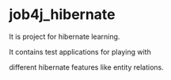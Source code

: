 # job4j_hibernate

It is project for hibernate learning.

It contains test applications for playing with

different hibernate features like entity relations.